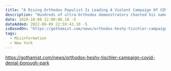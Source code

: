 ```yaml
---
title: "A Rising Orthodox Populist Is Leading A Violent Campaign Of COVID Denial In Borough Park"
description: "Hundreds of ultra-Orthodox demonstrators chanted his name, waving Trump and Thin Blue Lines flags as they jockeyed for a chance to meet the brash right-wing radio host leading the campaign to stop the new COVID-19 lockdown measures."
date: 2020-10-08 12:00:00.10 -5
dateAdded: 2022-08-09 22:59:43.10 -5
isBasedOn: "https://gothamist.com/news/orthodox-heshy-tischler-campaign-covid-denial-borough-park"
tags:
  - Misinformation
  - New York
---
```


https://gothamist.com/news/orthodox-heshy-tischler-campaign-covid-denial-borough-park
